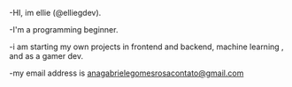 -HI, im ellie (@elliegdev).

-I'm a programming beginner.

-i am starting my own projects in frontend and backend, machine learning , and as a gamer dev.

-my email address is anagabrielegomesrosacontato@gmail.com
